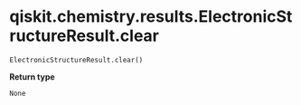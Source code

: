 # qiskit.chemistry.results.ElectronicStructureResult.clear

`ElectronicStructureResult.clear()`

**Return type**

`None`
